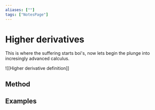 ```yaml
---
aliases: [""]
tags: ["NotesPage"]
---
```


# Higher derivatives
This is where the suffering starts boi's, now lets begin the plunge into incresingly advanced calculus.

![[Higher derivative definition]]

## Method


## Examples
